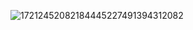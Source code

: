 ![17212452082184445227491394312082](https://github.com/user-attachments/assets/6cbd13c1-d51f-4dd2-b492-e33bf9c23638)
